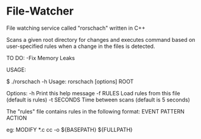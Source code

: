 # File-Watcher
File watching service called "rorschach" written in C++

Scans a given root directory for changes and executes command based on user-specified rules when a change in the files is detected.

TO DO:
-Fix Memory Leaks

USAGE:

$ ./rorschach -h
Usage: rorschach [options] ROOT

Options:
    -h          Print this help message
    -f RULES    Load rules from this file (default is rules)
    -t SECONDS  Time between scans (default is 5 seconds)

The "rules" file contains rules in the following format:
EVENT	PATTERN    ACTION

eg: MODIFY    *.c    cc -o ${BASEPATH} ${FULLPATH}

